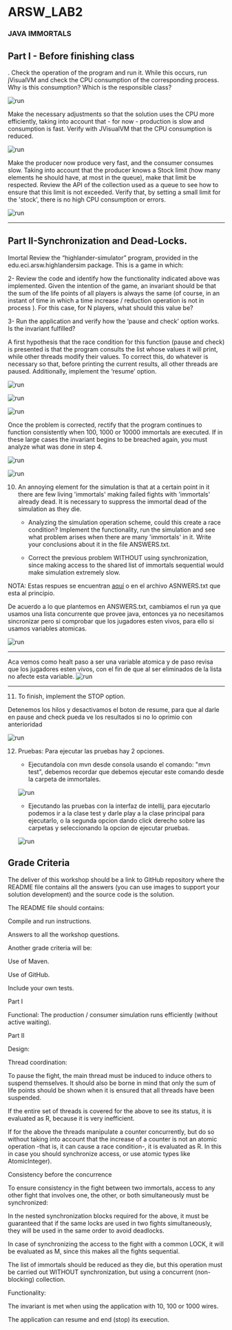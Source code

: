 # ARSW_LAB2

### JAVA IMMORTALS

## Part I - Before finishing class

. Check the operation of the program and run it. While this occurs, run jVisualVM and check the CPU consumption of the corresponding process. Why is this consumption? Which is the responsible class? 

![run](imagenes/Prueba2PreoduccionConsumidor.jpg)

Make the necessary adjustments so that the solution uses the CPU more efficiently, taking into account that - for now - production is slow and consumption is fast. Verify with JVisualVM that the CPU consumption is reduced. 

![run](imagenes/BajoRendimientoCPU.jpg)

Make the producer now produce very fast, and the consumer consumes slow. Taking into account that the producer knows a Stock limit (how many elements he should have, at most in the queue), make that limit be respected. Review the API of the collection used as a queue to see how to ensure that this limit is not exceeded. Verify that, by setting a small limit for the 'stock', there is no high CPU consumption or errors.

![run](imagenes/BajoRendimientoCPU_produceR.jpg)

_______________________________________________________________________________________________________________

## Part II-Synchronization and Dead-Locks.


Imortal
Review the “highlander-simulator” program, provided in the edu.eci.arsw.highlandersim package. This is a game in which:

2- Review the code and identify how the functionality indicated above was implemented. Given the intention of the game, an invariant should be that the sum of the life points of all players is always the same (of course, in an instant of time in which a time increase / reduction operation is not in process ). For this case, for N players, what should this value be?

3- Run the application and verify how the ‘pause and check’ option works. Is the invariant fulfilled?

A first hypothesis that the race condition for this function (pause and check) is presented is that the program consults the list whose values ​​it will print, while other threads modify their values. To correct this, do whatever is necessary so that, before printing the current results, all other threads are paused. Additionally, implement the ‘resume’ option.

![run](imagenes/pararTodo1.jpg)

![run](imagenes/pararTodo2.jpg)

![run](imagenes/pararTodo3.jpg)


Once the problem is corrected, rectify that the program continues to function consistently when 100, 1000 or 10000 immortals are executed. If in these large cases the invariant begins to be breached again, you must analyze what was done in step 4.

![run](imagenes/1000Jugadores.jpg)

![run](imagenes/10000Jugadores.jpg)


10. An annoying element for the simulation is that at a certain point in it there are few living 'immortals' making failed fights with 'immortals' already dead. It is necessary to suppress the immortal dead of the simulation as they die. 

    + Analyzing the simulation operation scheme, could this create a race condition? Implement the functionality, run the simulation and see what problem arises when there are        many 'immortals' in it. Write your conclusions about it in the file ANSWERS.txt. 
    
    + Correct the previous problem WITHOUT using synchronization, since making access to the shared list of immortals sequential would make simulation extremely slow. 

NOTA: Estas respues se encuentran [aquí](https://github.com/JuanManuelHerreraMoya/ARSW_LAB2/blob/master/ANSWERS.txt) o en el archivo ASNWERS.txt que esta al principio.

De acuerdo a lo que plantemos en ANSWERS.txt, cambiamos el run ya que usamos una lista concurrente que provee java, entonces ya no necesitamos sincronizar pero si comprobar que los jugadores esten vivos, para ello si usamos variables atomicas.

![run](imagenes/runIM.PNG)
_____________________________________________________________________

Aca vemos como healt paso a ser una variable atomica y de paso revisa que los jugadores esten vivos, con el fin de que al ser eliminados de la lista no afecte esta variable.
![run](imagenes/fight.PNG)

_____________________________________________________________________

11. To finish, implement the STOP option.

Detenemos los hilos y desactivamos el boton de resume, para que al darle en pause and check pueda ve los resultados si no lo oprimio con anterioridad

![run](imagenes/stop.PNG)

12. Pruebas: Para ejecutar las pruebas hay 2 opciones.
    
    + Ejecutandola con mvn desde consola usando el comando: "mvn test", debemos recordar que debemos ejecutar este comando desde la carpeta de immortales.
    
    ![run](imagenes/pruebaMvn.PNG)
    
    + Ejecutando las pruebas con la interfaz de intellij, para ejecutarlo podemos ir a la clase test y darle play a la clase principal para ejecutarlo, o la segunda opcion dando       click derecho sobre las carpetas y seleccionando la opcion de ejecutar pruebas.
    
    ![run](imagenes/pruebasDer.PNG)

## Grade Criteria
The deliver of this workshop should be a link to GitHub repository where the README file contains all the answers (you can use images to support your solution development) and the source code is the solution.

The README file should contains:

Compile and run instructions.

Answers to all the workshop questions. 

Another grade criteria will be:

Use of Maven.

Use of GitHub.

Include your own tests.

Part I

Functional: The production / consumer simulation runs efficiently (without active waiting).

Part II

Design:

Thread coordination:

To pause the fight, the main thread must be induced to induce others to suspend themselves. It should also be borne in mind that only the sum of life points should be shown when it is ensured that all threads have been suspended.

If the entire set of threads is covered for the above to see its status, it is evaluated as R, because it is very inefficient.

If for the above the threads manipulate a counter concurrently, but do so without taking into account that the increase of a counter is not an atomic operation -that is, it can cause a race condition-, it is evaluated as R. In this in case you should synchronize access, or use atomic types like AtomicInteger).

Consistency before the concurrence

To ensure consistency in the fight between two immortals, access to any other fight that involves one, the other, or both simultaneously must be synchronized:

In the nested synchronization blocks required for the above, it must be guaranteed that if the same locks are used in two fights simultaneously, they will be used in the same order to avoid deadlocks.

In case of synchronizing the access to the fight with a common LOCK, it will be evaluated as M, since this makes all the fights sequential.

The list of immortals should be reduced as they die, but this operation must be carried out WITHOUT synchronization, but using a concurrent (non-blocking) collection.

Functionality:

The invariant is met when using the application with 10, 100 or 1000 wires.

The application can resume and end (stop) its execution.

